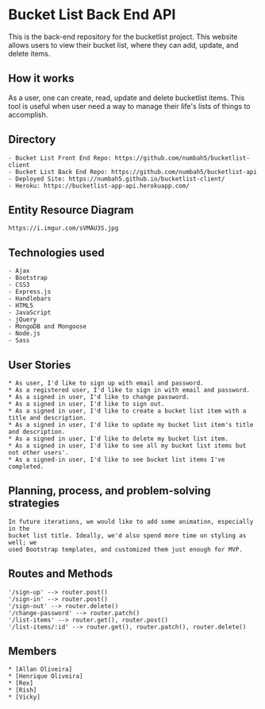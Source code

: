 # Bucket List Back End API
This is the back-end repository for the bucketlist project. This website allows
users to view their bucket list, where they can add, update, and delete items.

## How it works
As a user, one can create, read, update and delete bucketlist items. This tool is
useful when user need a way to manage their life's lists of things to accomplish.

## Directory
    - Bucket List Front End Repo: https://github.com/numbah5/bucketlist-client
    - Bucket List Back End Repo: https://github.com/numbah5/bucketlist-api
    - Deployed Site: https://numbah5.github.io/bucketlist-client/
    - Heroku: https://bucketlist-app-api.herokuapp.com/

## Entity Resource Diagram
    https://i.imgur.com/sVMAU3S.jpg

## Technologies used
    - Ajax
    - Bootstrap
    - CSS3
    - Express.js
    - Handlebars
    - HTML5
    - JavaScript
    - jQuery
    - MongoDB and Mongoose
    - Node.js
    - Sass

## User Stories
    * As user, I'd like to sign up with email and password.
    * As a registered user, I'd like to sign in with email and password.
    * As a signed in user, I'd like to change password.
    * As a signed in user, I'd like to sign out.
    * As a signed in user, I'd like to create a bucket list item with a title and description.
    * As a signed in user, I'd like to update my bucket list item's title and description.
    * As a signed in user, I'd like to delete my bucket list item.
    * As a signed in user, I'd like to see all my bucket list items but not other users'.
    * As a signed-in user, I'd like to see bucket list items I've completed.


## Planning, process, and problem-solving strategies
    In future iterations, we would like to add some animation, especially in the
    bucket list title. Ideally, we'd also spend more time on styling as well; we
    used Bootstrap templates, and customized them just enough for MVP.

## Routes and Methods
    '/sign-up' --> router.post()
    '/sign-in' --> router.post()
    '/sign-out' --> router.delete()
    '/change-password' --> router.patch()
    '/list-items' --> router.get(), router.post()
    '/list-items/:id' --> router.get(), router.patch(), router.delete()

## Members
    * [Allan Oliveira]
    * [Henrique Oliveira]
    * [Rex]
    * [Rish]
    * [Vicky]
